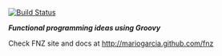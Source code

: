 [![Build Status](https://travis-ci.org/mariogarcia/fnz.svg)](https://travis-ci.org/mariogarcia/fnz)

***Functional programming ideas using Groovy*** 

Check FNZ site and docs at http://mariogarcia.github.com/fnz
